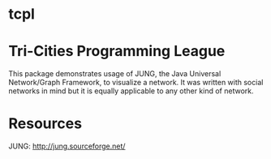 tcpl
====

Tri-Cities Programming League
===

This package demonstrates usage of JUNG, the Java Universal Network/Graph Framework, to visualize a network.  It was written with social networks in mind but it is equally applicable to any other kind of network.

Resources
===

JUNG: http://jung.sourceforge.net/
